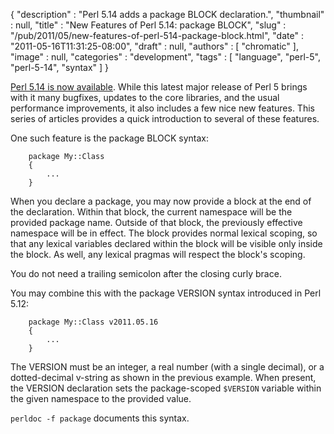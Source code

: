 {
   "description" : "Perl 5.14 adds a package BLOCK declaration.",
   "thumbnail" : null,
   "title" : "New Features of Perl 5.14: package BLOCK",
   "slug" : "/pub/2011/05/new-features-of-perl-514-package-block.html",
   "date" : "2011-05-16T11:31:25-08:00",
   "draft" : null,
   "authors" : [
      "chromatic"
   ],
   "image" : null,
   "categories" : "development",
   "tags" : [
      "language",
      "perl-5",
      "perl-5-14",
      "syntax"
   ]
}





[Perl 5.14 is now
available](http://news.perlfoundation.org/2011/05/perl-514.html). While
this latest major release of Perl 5 brings with it many bugfixes,
updates to the core libraries, and the usual performance improvements,
it also includes a few nice new features. This series of articles
provides a quick introduction to several of these features.

One such feature is the package BLOCK syntax:

        package My::Class
        {
            ...
        }

When you declare a package, you may now provide a block at the end of
the declaration. Within that block, the current namespace will be the
provided package name. Outside of that block, the previously effective
namespace will be in effect. The block provides normal lexical scoping,
so that any lexical variables declared within the block will be visible
only inside the block. As well, any lexical pragmas will respect the
block's scoping.

You do not need a trailing semicolon after the closing curly brace.

You may combine this with the package VERSION syntax introduced in Perl
5.12:

        package My::Class v2011.05.16
        {
            ...
        }

The VERSION must be an integer, a real number (with a single decimal),
or a dotted-decimal v-string as shown in the previous example. When
present, the VERSION declaration sets the package-scoped `$VERSION`
variable within the given namespace to the provided value.

`perldoc -f package` documents this syntax.


